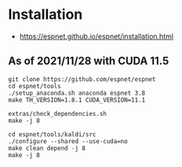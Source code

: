 # Installation

* https://espnet.github.io/espnet/installation.html

## As of 2021/11/28 with CUDA 11.5

    git clone https://github.com/espnet/espnet
    cd espnet/tools
    ./setup_anaconda.sh anaconda espnet 3.8
    make TH_VERSION=1.8.1 CUDA_VERSION=11.1

    extras/check_dependencies.sh
    make -j 8

    cd espnet/tools/kaldi/src
    ./configure --shared --use-cuda=no
    make clean depend -j 8
    make -j 8

